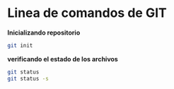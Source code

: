# Linea de comandos de GIT


**Inicializando repositorio**
```bash
git init
```

**verificando el estado de los archivos**
```bash
git status
git status -s
```